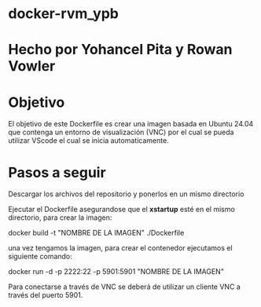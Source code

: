 # docker-rvm_ypb
# Hecho por Yohancel Pita y Rowan Vowler

# Objetivo

El objetivo de este Dockerfile es crear una imagen basada en Ubuntu 24.04 que contenga un entorno de visualización (VNC) por el cual se pueda utilizar VScode el cual se inicia automaticamente.

# Pasos a seguir

Descargar los archivos del repositorio y ponerlos en un mismo directorio

Ejecutar el Dockerfile asegurandose que el **xstartup** esté en el mismo directorio, para crear la imagen:

docker build -t "NOMBRE DE LA IMAGEN" ./Dockerfile

una vez tengamos la imagen, para crear el contenedor ejecutamos el siguiente comando:

docker run -d -p 2222:22 -p 5901:5901 "NOMBRE DE LA IMAGEN"

Para conectarse a través de VNC  se deberá de utilizar un cliente VNC a través del puerto 5901.
